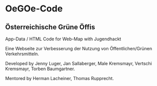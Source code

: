# OeGOe-Code
<h2> Österreichische Grüne Öffis</h2>
App-Data / HTML Code for Web-Map with Jugendhackt

Eine Webseite zur Verbesserung der Nutzung von Öffentlichen/Grünen Verkehrsmitteln.

<p>Developed by Jenny Luger, Jan Sallaberger, Male Kremsmayr, Vertschi Kremsmayr, Torben Baumgartner.</p>
<p>Mentored by Herman Lacheiner, Thomas Rupprecht.</p>
